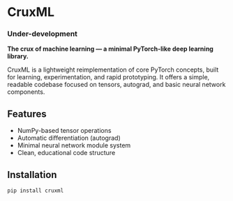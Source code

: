 # CruxML
### Under-development
**The crux of machine learning — a minimal PyTorch-like deep learning library.**

CruxML is a lightweight reimplementation of core PyTorch concepts, built for learning, experimentation, and rapid prototyping. It offers a simple, readable codebase focused on tensors, autograd, and basic neural network components.

## Features

- NumPy-based tensor operations
- Automatic differentiation (autograd)
- Minimal neural network module system
- Clean, educational code structure

## Installation

```bash
pip install cruxml
```
